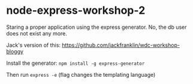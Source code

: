 node-express-workshop-2
=======================

Staring a proper application using the express generator. No, the db user does not exist any more.

Jack's version of this: https://github.com/jackfranklin/wdc-workshop-bloggy

Install the generator: ```npm install -g express-generator```

Then run ```express -e``` (flag changes the templating language)